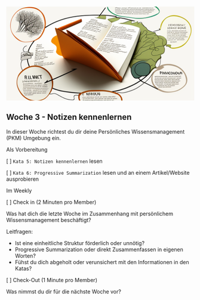 ![Notizen kennenlernen](images/woche3.png)

## Woche 3 - Notizen kennenlernen

In dieser Woche richtest du dir deine Persönliches Wissensmanagement (PKM) Umgebung ein.

Als Vorbereitung

[ ] `Kata 5: Notizen kennenlernen` lesen

[ ] `Kata 6: Progressive Summarization` lesen und an einem Artikel/Website ausprobieren

Im Weekly

[ ] Check in (2 Minuten pro Member)

Was hat dich die letzte Woche im Zusammenhang mit persönlichem Wissensmanagement beschäftigt?

Leitfragen:
- Ist eine einheitliche Struktur förderlich oder unnötig?
- Progressive Summarization oder direkt Zusammenfassen in eigenen Worten?
- Fühst du dich abgeholt oder verunsichert mit den Informationen in den Katas?


[ ] Check-Out (1 Minute pro Member)

Was nimmst du dir für die nächste Woche vor?

<script src="https://giscus.app/client.js"
        data-repo="cogneon/lernos-zettelkasten"
        data-repo-id="R_kgDOI5YY1w"
        data-category="Announcements"
        data-category-id="DIC_kwDOI5YY184CUTx3"
        data-mapping="pathname"
        data-strict="0"
        data-reactions-enabled="1"
        data-emit-metadata="0"
        data-input-position="bottom"
        data-theme="light"
        data-lang="de"
        crossorigin="anonymous"
        async>
</script>
